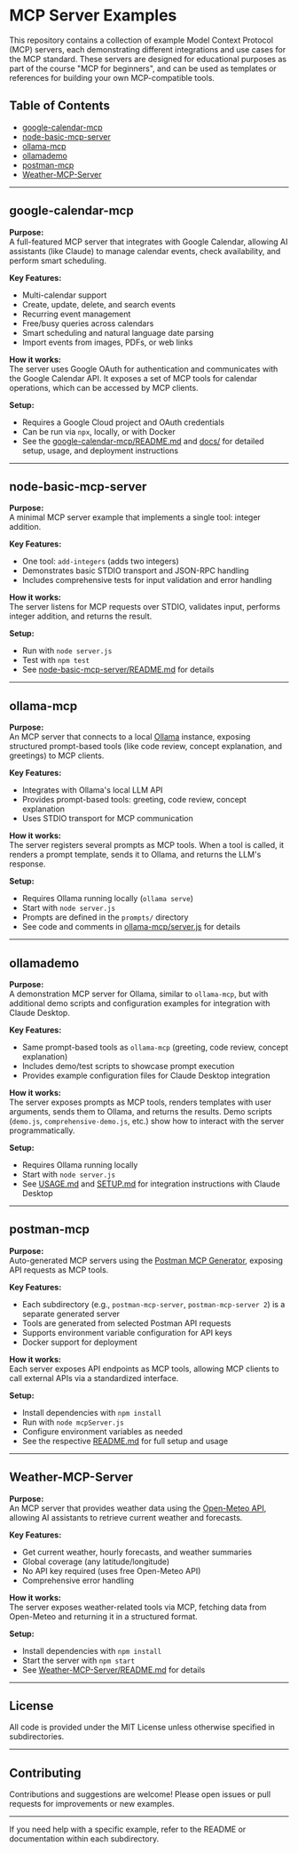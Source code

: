 # MCP Server Examples

This repository contains a collection of example Model Context Protocol (MCP) servers, each demonstrating different integrations and use cases for the MCP standard. These servers are designed for educational purposes as part of the course "MCP for beginners", and can be used as templates or references for building your own MCP-compatible tools.

## Table of Contents

- [google-calendar-mcp](#google-calendar-mcp)
- [node-basic-mcp-server](#node-basic-mcp-server)
- [ollama-mcp](#ollama-mcp)
- [ollamademo](#ollamademo)
- [postman-mcp](#postman-mcp)
- [Weather-MCP-Server](#weather-mcp-server)

---

## google-calendar-mcp

**Purpose:**  
A full-featured MCP server that integrates with Google Calendar, allowing AI assistants (like Claude) to manage calendar events, check availability, and perform smart scheduling.

**Key Features:**

- Multi-calendar support
- Create, update, delete, and search events
- Recurring event management
- Free/busy queries across calendars
- Smart scheduling and natural language date parsing
- Import events from images, PDFs, or web links

**How it works:**  
The server uses Google OAuth for authentication and communicates with the Google Calendar API. It exposes a set of MCP tools for calendar operations, which can be accessed by MCP clients.

**Setup:**

- Requires a Google Cloud project and OAuth credentials
- Can be run via `npx`, locally, or with Docker
- See the [google-calendar-mcp/README.md](google-calendar-mcp/README.md) and [docs/](google-calendar-mcp/docs/) for detailed setup, usage, and deployment instructions

---

## node-basic-mcp-server

**Purpose:**  
A minimal MCP server example that implements a single tool: integer addition.

**Key Features:**

- One tool: `add-integers` (adds two integers)
- Demonstrates basic STDIO transport and JSON-RPC handling
- Includes comprehensive tests for input validation and error handling

**How it works:**  
The server listens for MCP requests over STDIO, validates input, performs integer addition, and returns the result.

**Setup:**

- Run with `node server.js`
- Test with `npm test`
- See [node-basic-mcp-server/README.md](node-basic-mcp-server/README.md) for details

---

## ollama-mcp

**Purpose:**  
An MCP server that connects to a local [Ollama](https://ollama.com/) instance, exposing structured prompt-based tools (like code review, concept explanation, and greetings) to MCP clients.

**Key Features:**

- Integrates with Ollama's local LLM API
- Provides prompt-based tools: greeting, code review, concept explanation
- Uses STDIO transport for MCP communication

**How it works:**  
The server registers several prompts as MCP tools. When a tool is called, it renders a prompt template, sends it to Ollama, and returns the LLM's response.

**Setup:**

- Requires Ollama running locally (`ollama serve`)
- Start with `node server.js`
- Prompts are defined in the `prompts/` directory
- See code and comments in [ollama-mcp/server.js](ollama-mcp/server.js) for details

---

## ollamademo

**Purpose:**  
A demonstration MCP server for Ollama, similar to `ollama-mcp`, but with additional demo scripts and configuration examples for integration with Claude Desktop.

**Key Features:**

- Same prompt-based tools as `ollama-mcp` (greeting, code review, concept explanation)
- Includes demo/test scripts to showcase prompt execution
- Provides example configuration files for Claude Desktop integration

**How it works:**  
The server exposes prompts as MCP tools, renders templates with user arguments, sends them to Ollama, and returns the results. Demo scripts (`demo.js`, `comprehensive-demo.js`, etc.) show how to interact with the server programmatically.

**Setup:**

- Requires Ollama running locally
- Start with `node server.js`
- See [USAGE.md](ollamademo/USAGE.md) and [SETUP.md](ollamademo/SETUP.md) for integration instructions with Claude Desktop

---

## postman-mcp

**Purpose:**  
Auto-generated MCP servers using the [Postman MCP Generator](https://postman.com/explore/mcp-generator), exposing API requests as MCP tools.

**Key Features:**

- Each subdirectory (e.g., `postman-mcp-server`, `postman-mcp-server 2`) is a separate generated server
- Tools are generated from selected Postman API requests
- Supports environment variable configuration for API keys
- Docker support for deployment

**How it works:**  
Each server exposes API endpoints as MCP tools, allowing MCP clients to call external APIs via a standardized interface.

**Setup:**

- Install dependencies with `npm install`
- Run with `node mcpServer.js`
- Configure environment variables as needed
- See the respective [README.md](postman-mcp/postman-mcp-server/README.md) for full setup and usage

---

## Weather-MCP-Server

**Purpose:**  
An MCP server that provides weather data using the [Open-Meteo API](https://open-meteo.com/), allowing AI assistants to retrieve current weather and forecasts.

**Key Features:**

- Get current weather, hourly forecasts, and weather summaries
- Global coverage (any latitude/longitude)
- No API key required (uses free Open-Meteo API)
- Comprehensive error handling

**How it works:**  
The server exposes weather-related tools via MCP, fetching data from Open-Meteo and returning it in a structured format.

**Setup:**

- Install dependencies with `npm install`
- Start the server with `npm start`
- See [Weather-MCP-Server/README.md](Weather-MCP-Server/README.md) for details

---

## License

All code is provided under the MIT License unless otherwise specified in subdirectories.

---

## Contributing

Contributions and suggestions are welcome! Please open issues or pull requests for improvements or new examples.

---

If you need help with a specific example, refer to the README or documentation within each subdirectory.
